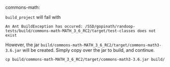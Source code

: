 commons-math:

`build_project` will fail with
```
An Ant BuildException has occured: /SSD/gopinath/randoop-tests/build/commons-math-MATH_3_6_RC2/target/test-classes does not exist
```

However, the jar `build/commons-math-MATH_3_6_RC2/target/commons-math3-3.6.jar` will be created. Simply copy over the jar to build, and continue.

```
cp build/commons-math-MATH_3_6_RC2/target/commons-math3-3.6.jar build/
```
